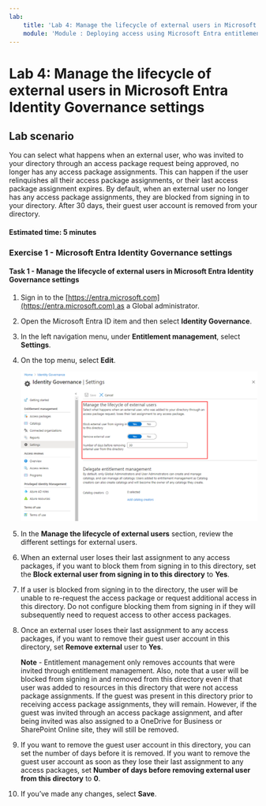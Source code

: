 ```yaml
---
lab:
    title: 'Lab 4: Manage the lifecycle of external users in Microsoft Entra Identity Governance settings'
    module: 'Module : Deploying access using Microsoft Entra entitlement management'
---
```


# Lab 4: Manage the lifecycle of external users in Microsoft Entra Identity Governance settings  

## Lab scenario

You can select what happens when an external user, who was invited to your directory through an access package request being approved, no longer has any access package assignments. This can happen if the user relinquishes all their access package assignments, or their last access package assignment expires. By default, when an external user no longer has any access package assignments, they are blocked from signing in to your directory. After 30 days, their guest user account is removed from your directory.

#### Estimated time: 5 minutes

### Exercise 1 - Microsoft Entra Identity Governance settings

#### Task 1 - Manage the lifecycle of external users in Microsoft Entra Identity Governance settings

1. Sign in to the [https://entra.microsoft.com](https://entra.microsoft.com) as a Global administrator.

2. Open the Microsoft Entra ID item and then select **Identity Governance**.

3. In the left navigation menu, under **Entitlement management**, select **Settings**.

4. On the top menu, select **Edit**.

    ![Screen image displaying the Identity governance settings page with manage the lifecycle of external users highlighted.](./Media/manage-lifcycle-of-ext-users.png)

5. In the **Manage the lifecycle of external users** section, review the different settings for external users.

6. When an external user loses their last assignment to any access packages, if you want to block them from signing in to this directory, set the **Block external user from signing in to this directory** to **Yes**.

7. If a user is blocked from signing in to the directory, the user will be unable to re-request the access package or request additional access in this directory. Do not configure blocking them from signing in if they will subsequently need to request access to other access packages.

8. Once an external user loses their last assignment to any access packages, if you want to remove their guest user account in this directory, set **Remove external** user to **Yes**.

    **Note** - Entitlement management only removes accounts that were invited through entitlement management. Also, note that a user will be blocked from signing in and removed from this directory even if that user was added to resources in this directory that were not access package assignments. If the guest was present in this directory prior to receiving access package assignments, they will remain. However, if the guest was invited through an access package assignment, and after being invited was also assigned to a OneDrive for Business or SharePoint Online site, they will still be removed.

9. If you want to remove the guest user account in this directory, you can set the number of days before it is removed. If you want to remove the guest user account as soon as they lose their last assignment to any access packages, set **Number of days before removing external user from this directory** to **0**.

10. If you’ve made any changes, select **Save**.
